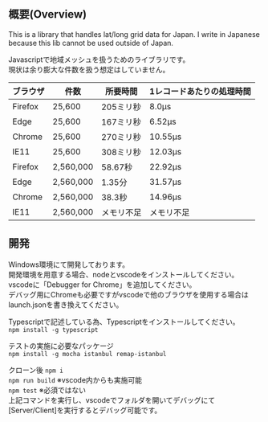 ## 概要(Overview)  
This is a library that handles lat/long grid data for Japan.
I write in Japanese because this lib cannot be used outside of Japan.

Javascriptで地域メッシュを扱うためのライブラリです。  
現状は余り膨大な件数を扱う想定はしていません。

| ブラウザ | 件数      | 所要時間  | 1レコードあたりの処理時間 |
|----------|-----------|-----------|---------------------------|
| Firefox  | 25,600    | 205ミリ秒 | 8.0µs                     |
| Edge     | 25,600    | 167ミリ秒 | 6.52µs                    |
| Chrome   | 25,600    | 270ミリ秒 | 10.55µs                   |
| IE11     | 25,600    | 308ミリ秒 | 12.03µs                   |
| Firefox  | 2,560,000 | 58.67秒   | 22.92µs                   |
| Edge     | 2,560,000 | 1.35分    | 31.57µs                   |
| Chrome   | 2,560,000 | 38.3秒    | 14.96µs                   |
| IE11     | 2,560,000 | メモリ不足 | メモリ不足                |

## 開発
Windows環境にて開発しております。  
開発環境を用意する場合、nodeとvscodeをインストールしてください。  
vscodeに「Debugger for Chrome」を追加してください。  
デバッグ用にChromeも必要ですがvscodeで他のブラウザを使用する場合はlaunch.jsonを書き換えてください。  
  
Typescriptで記述している為、Typescriptをインストールしてください。  
`npm install -g typescript`  
  
テストの実施に必要なパッケージ  
`npm install -g mocha istanbul remap-istanbul`  
  
クローン後 
`npm i`  
`npm run build`  ※vscode内からも実施可能  
`npm test`  ※必須ではない  
上記コマンドを実行し、vscodeでフォルダを開いてデバッグにて[Server/Client]を実行するとデバッグ可能です。  



